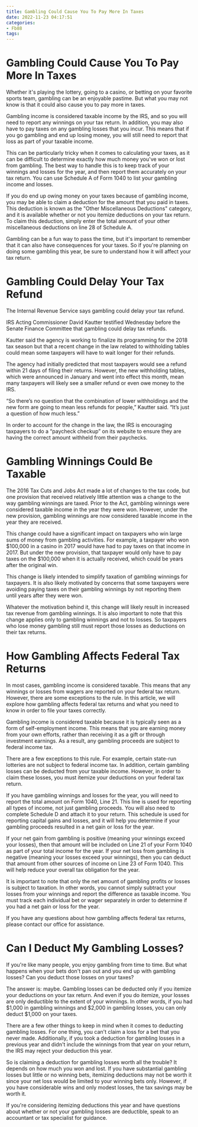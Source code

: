 ```yaml
---
title: Gambling Could Cause You To Pay More In Taxes
date: 2022-11-23 04:17:51
categories:
- Fb88
tags:
---
```



#  Gambling Could Cause You To Pay More In Taxes

Whether it's playing the lottery, going to a casino, or betting on your favorite sports team, gambling can be an enjoyable pastime. But what you may not know is that it could also cause you to pay more in taxes.

<!-- more -->

Gambling income is considered taxable income by the IRS, and so you will need to report any winnings on your tax return. In addition, you may also have to pay taxes on any gambling losses that you incur. This means that if you go gambling and end up losing money, you will still need to report that loss as part of your taxable income.

This can be particularly tricky when it comes to calculating your taxes, as it can be difficult to determine exactly how much money you've won or lost from gambling. The best way to handle this is to keep track of your winnings and losses for the year, and then report them accurately on your tax return. You can use Schedule A of Form 1040 to list your gambling income and losses.

If you do end up owing money on your taxes because of gambling income, you may be able to claim a deduction for the amount that you paid in taxes. This deduction is known as the "Other Miscellaneous Deductions" category, and it is available whether or not you itemize deductions on your tax return. To claim this deduction, simply enter the total amount of your other miscellaneous deductions on line 28 of Schedule A.

Gambling can be a fun way to pass the time, but it's important to remember that it can also have consequences for your taxes. So if you're planning on doing some gambling this year, be sure to understand how it will affect your tax return.

#  Gambling Could Delay Your Tax Refund

The Internal Revenue Service says gambling could delay your tax refund.

IRS Acting Commissioner David Kautter testified Wednesday before the Senate Finance Committee that gambling could delay tax refunds.

Kautter said the agency is working to finalize its programming for the 2018 tax season but that a recent change in the law related to withholding tables could mean some taxpayers will have to wait longer for their refunds.

The agency had initially predicted that most taxpayers would see a refund within 21 days of filing their returns. However, the new withholding tables, which were announced in January and went into effect this month, mean many taxpayers will likely see a smaller refund or even owe money to the IRS.

“So there’s no question that the combination of lower withholdings and the new form are going to mean less refunds for people,” Kautter said. “It’s just a question of how much less.”

In order to account for the change in the law, the IRS is encouraging taxpayers to do a “paycheck checkup” on its website to ensure they are having the correct amount withheld from their paychecks.

#  Gambling Winnings Could Be Taxable

The 2016 Tax Cuts and Jobs Act made a lot of changes to the tax code, but one provision that received relatively little attention was a change to the way gambling winnings are taxed. Prior to the Act, gambling winnings were considered taxable income in the year they were won. However, under the new provision, gambling winnings are now considered taxable income in the year they are received.

This change could have a significant impact on taxpayers who win large sums of money from gambling activities. For example, a taxpayer who won $100,000 in a casino in 2017 would have had to pay taxes on that income in 2017. But under the new provision, that taxpayer would only have to pay taxes on the $100,000 when it is actually received, which could be years after the original win.

This change is likely intended to simplify taxation of gambling winnings for taxpayers. It is also likely motivated by concerns that some taxpayers were avoiding paying taxes on their gambling winnings by not reporting them until years after they were won.

Whatever the motivation behind it, this change will likely result in increased tax revenue from gambling winnings. It is also important to note that this change applies only to gambling winnings and not to losses. So taxpayers who lose money gambling still must report those losses as deductions on their tax returns.

#  How Gambling Affects Federal Tax Returns

In most cases, gambling income is considered taxable. This means that any winnings or losses from wagers are reported on your federal tax return. However, there are some exceptions to the rule. In this article, we will explore how gambling affects federal tax returns and what you need to know in order to file your taxes correctly.

Gambling income is considered taxable because it is typically seen as a form of self-employment income. This means that you are earning money from your own efforts, rather than receiving it as a gift or through investment earnings. As a result, any gambling proceeds are subject to federal income tax.

There are a few exceptions to this rule. For example, certain state-run lotteries are not subject to federal income tax. In addition, certain gambling losses can be deducted from your taxable income. However, in order to claim these losses, you must itemize your deductions on your federal tax return.

If you have gambling winnings and losses for the year, you will need to report the total amount on Form 1040, Line 21. This line is used for reporting all types of income, not just gambling proceeds. You will also need to complete Schedule D and attach it to your return. This schedule is used for reporting capital gains and losses, and it will help you determine if your gambling proceeds resulted in a net gain or loss for the year.

If your net gain from gambling is positive (meaning your winnings exceed your losses), then that amount will be included on Line 21 of your Form 1040 as part of your total income for the year. If your net loss from gambling is negative (meaning your losses exceed your winnings), then you can deduct that amount from other sources of income on Line 23 of Form 1040. This will help reduce your overall tax obligation for the year.

It is important to note that only the net amount of gambling profits or losses is subject to taxation. In other words, you cannot simply subtract your losses from your winnings and report the difference as taxable income. You must track each individual bet or wager separately in order to determine if you had a net gain or loss for the year.

If you have any questions about how gambling affects federal tax returns, please contact our office for assistance.

#  Can I Deduct My Gambling Losses?

If you're like many people, you enjoy gambling from time to time. But what happens when your bets don't pan out and you end up with gambling losses? Can you deduct those losses on your taxes?

The answer is: maybe. Gambling losses can be deducted only if you itemize your deductions on your tax return. And even if you do itemize, your losses are only deductible to the extent of your winnings. In other words, if you had $1,000 in gambling winnings and $2,000 in gambling losses, you can only deduct $1,000 on your taxes.

There are a few other things to keep in mind when it comes to deducting gambling losses. For one thing, you can't claim a loss for a bet that you never made. Additionally, if you took a deduction for gambling losses in a previous year and didn't include the winnings from that year on your return, the IRS may reject your deduction this year.

So is claiming a deduction for gambling losses worth all the trouble? It depends on how much you won and lost. If you have substantial gambling losses but little or no winning bets, itemizing deductions may not be worth it since your net loss would be limited to your winning bets only. However, if you have considerable wins and only modest losses, the tax savings may be worth it.

If you're considering itemizing deductions this year and have questions about whether or not your gambling losses are deductible, speak to an accountant or tax specialist for guidance.
